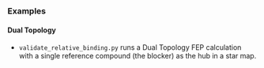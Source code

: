 ### Examples

#### Dual Topology
  * `validate_relative_binding.py` runs a Dual Topology FEP calculation with a single reference compound (the blocker) as the hub in a star map.
